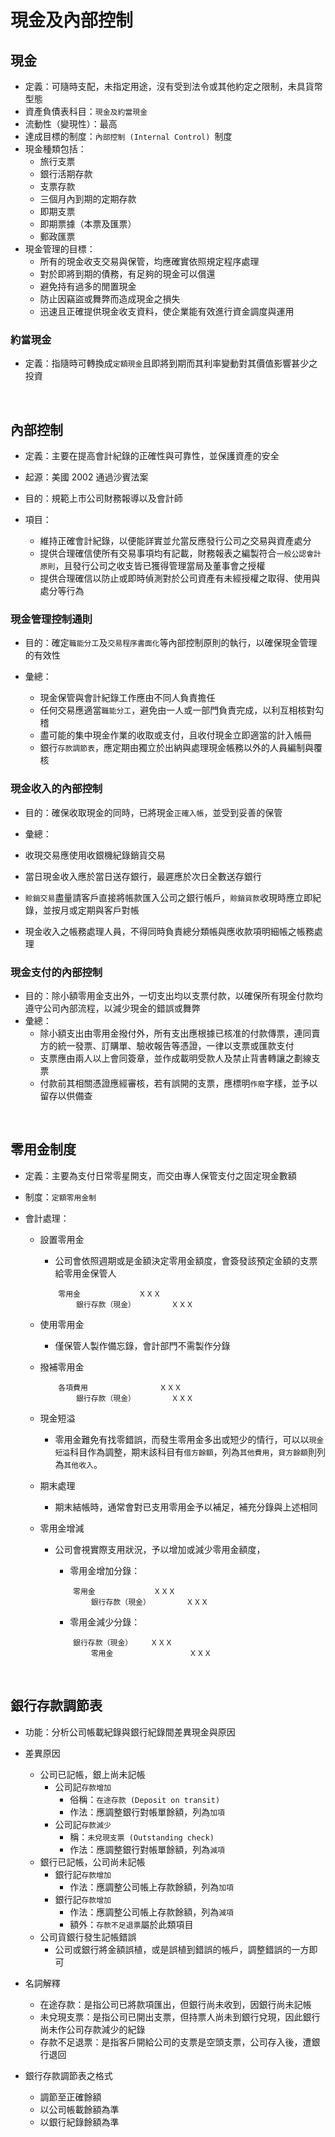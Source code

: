 # 現金及內部控制

## 現金
* 定義：可隨時支配，未指定用途，沒有受到法令或其他約定之限制，未具貨幣型態
* 資產負債表科目：`現金及約當現金`
* 流動性（變現性）：最高
* 達成目標的制度：`內部控制 (Internal Control) `制度
* 現金種類包括：
	* 旅行支票
	* 銀行活期存款
	* 支票存款
	* 三個月內到期的定期存款
	* 即期支票
	* 即期票據（本票及匯票）
	* 郵政匯票
* 現金管理的目標：
	* 所有的現金收支交易與保管，均應確實依照規定程序處理
	* 對於即將到期的債務，有足夠的現金可以償還
	* 避免持有過多的閒置現金
	* 防止因竊盜或舞弊而造成現金之損失
	* 迅速且正確提供現金收支資料，使企業能有效進行資金調度與運用

### 約當現金
* 定義：指隨時可轉換成`定額現金`且即將到期而其利率變動對其價值影響甚少之投資
<br>

## 內部控制
* 定義：主要在提高會計紀錄的正確性與可靠性，並保護資產的安全

* 起源：美國 2002 通過沙賓法案

* 目的：規範上市公司財務報導以及會計師

* 項目：
	* 維持正確會計紀錄，以便能詳實並允當反應發行公司之交易與資產處分
	* 提供合理確信使所有交易事項均有記載，財務報表之編製符合`一般公認會計原則`，且發行公司之收支皆已獲得管理當局及董事會之授權
	* 提供合理確信以防止或即時偵測對於公司資產有未經授權之取得、使用與處分等行為


### 現金管理控制通則
* 目的：確定`職能分工`及`交易程序書面化`等內部控制原則的執行，以確保現金管理的有效性

* 彙總：
	* 現金保管與會計紀錄工作應由不同人負責擔任
	* 任何交易應適當`職能分工`，避免由一人或一部門負責完成，以利互相核對勾稽
	* 盡可能的集中現金作業的收取或支付，且收付現金立即適當的計入帳冊
	* 銀行`存款調節表`，應定期由獨立於出納與處理現金帳務以外的人員編制與覆核

### 現金收入的內部控制
* 目的：確保收取現金的同時，已將現金`正確入帳`，並受到妥善的保管

* 彙總：
 * 收現交易應使用收銀機紀錄銷貨交易
 * 當日現金收入應於當日送存銀行，最遲應於次日全數送存銀行
 * `賒銷交易`盡量請客戶直接將帳款匯入公司之銀行帳戶，`賒銷貨款`收現時應立即紀錄，並按月或定期與客戶對帳
 * 現金收入之帳務處理人員，不得同時負責總分類帳與應收款項明細帳之帳務處理


### 現金支付的內部控制
* 目的：除小額零用金支出外，一切支出均以支票付款，以確保所有現金付款均遵守公司內部流程，以減少現金的錯誤或舞弊
* 彙總：
	* 除小額支出由零用金撥付外，所有支出應根據已核准的付款傳票，連同賣方的統一發票、訂購單、驗收報告等憑證，一律以支票或匯款支付
	* 支票應由兩人以上會同簽章，並作成載明受款人及禁止背書轉讓之劃線支票
	* 付款前其相關憑證應經審核，若有誤開的支票，應標明`作廢`字樣，並予以留存以供備查

<br>

## 零用金制度

* 定義：主要為支付日常零星開支，而交由專人保管支付之固定現金數額
* 制度：`定額零用金制`
* 會計處理：

	* 設置零用金
		* 公司會依照週期或是金額決定零用金額度，會簽發該預定金額的支票給零用金保管人
		
		```
			零用金				ＸＸＸ
				銀行存款（現金）		ＸＸＸ
		```
	* 使用零用金
		* 僅保管人製作備忘錄，會計部門不需製作分錄
	* 撥補零用金

		```
			各項費用				ＸＸＸ
				銀行存款（現金）		ＸＸＸ
		```
	* 現金短溢
		* 零用金難免有找零錯誤，而發生零用金多出或短少的情行，可以以`現金短溢`科目作為調整，期末該科目有`借方餘額`，列為`其他費用`，`貸方餘額`則列為`其他收入`。
	* 期末處理
		* 期末結帳時，通常會對已支用零用金予以補足，補充分錄與上述相同
	* 零用金增減
		* 公司會視實際支用狀況，予以增加或減少零用金額度，
			* 零用金增加分錄：

			```
				零用金				ＸＸＸ
					銀行存款（現金）		ＸＸＸ
			```
		
			* 零用金減少分錄：

			```
				銀行存款（現金）	ＸＸＸ
					零用金					ＸＸＸ
			```

<br>

## 銀行存款調節表

* 功能：分析公司帳載紀錄與銀行紀錄間差異現金與原因  
* 差異原因
	* 公司已記帳，銀上尚未記帳
		* 公司記`存款增加`
			* 俗稱：`在途存款 (Deposit on transit)`
			* 作法：應調整銀行對帳單餘額，列為`加項`
		* 公司記`存款減少`
			* 稱：`未兌現支票 (Outstanding check)`
			* 作法：應調整銀行對帳單餘額，列為`減項`
	* 銀行已記帳，公司尚未記帳
		* 銀行記`存款增加`
			* 作法：應調整公司帳上存款餘額，列為`加項`
		* 銀行記`存款增加`
			* 作法：應調整公司帳上存款餘額，列為`減項`
			* 額外：`存款不足退票`屬於此類項目
	* 公司貨銀行發生記帳錯誤
		* 公司或銀行將金額誤植，或是誤植到錯誤的帳戶，調整錯誤的一方即可

* 名詞解釋
	*  在途存款：是指公司已將款項匯出，但銀行尚未收到，因銀行尚未記帳
	*  未兌現支票：是指公司已開出支票，但持票人尚未到銀行兌現，因此銀行尚未作公司存款減少的紀錄
	*  存款不足退票：是指客戶開給公司的支票是空頭支票，公司存入後，遭銀行退回

* 銀行存款調節表之格式
	* 調節至正確餘額
	* 以公司帳載餘額為準
	* 以銀行紀錄餘額為準




























